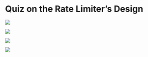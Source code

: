 # Quiz on the Rate Limiter’s Design

![](<https://kuweiguge.github.io/Grokking-Modern-System-Design-Interview-Gitbook/assets/Screenshot 2023-09-02 at 3.57.48 PM.png>)

![](<https://kuweiguge.github.io/Grokking-Modern-System-Design-Interview-Gitbook/assets/Screenshot 2023-09-02 at 3.58.08 PM.png>)

![](<https://kuweiguge.github.io/Grokking-Modern-System-Design-Interview-Gitbook/assets/Screenshot 2023-09-02 at 3.59.28 PM.png>)

![](<https://kuweiguge.github.io/Grokking-Modern-System-Design-Interview-Gitbook/assets/Screenshot 2023-09-02 at 3.59.47 PM.png>)
